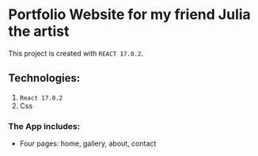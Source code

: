 # Portfolio Website for my friend Julia the artist

This project is created with `REACT 17.0.2`.

<!-- ![grab-landing-page](https://raw.githubusercontent.com/OlgaSpirkina/mindfulness/main/src/assets/mindfulness.gif)   -->

## Technologies:
1. `React 17.0.2`
2. Css
<!-- 3. Fake API created with [My JSON Server](https://my-json-server.typicode.com/). -->

### The App includes:
- Four pages: home, gallery, about, contact
